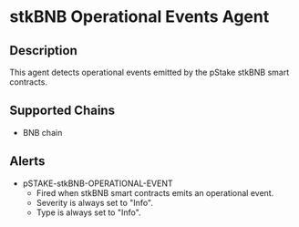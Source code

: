 # stkBNB Operational Events Agent

## Description

This agent detects operational events emitted by the pStake stkBNB smart contracts.

## Supported Chains

- BNB chain

## Alerts

- pSTAKE-stkBNB-OPERATIONAL-EVENT
    - Fired when stkBNB smart contracts emits an operational event.
    - Severity is always set to "Info".
    - Type is always set to "Info".

